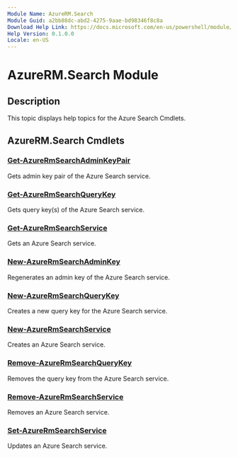 ```yaml
---
Module Name: AzureRM.Search
Module Guid: a2bb88dc-abd2-4275-9aae-bd98346f8c8a
Download Help Link: https://docs.microsoft.com/en-us/powershell/module/azurerm.search
Help Version: 0.1.0.0
Locale: en-US
---
```


# AzureRM.Search Module
## Description
This topic displays help topics for the Azure Search Cmdlets.

## AzureRM.Search Cmdlets
### [Get-AzureRmSearchAdminKeyPair](Get-AzureRmSearchAdminKeyPair.md)
Gets admin key pair of the Azure Search service.

### [Get-AzureRmSearchQueryKey](Get-AzureRmSearchQueryKey.md)
Gets query key(s) of the Azure Search service.

### [Get-AzureRmSearchService](Get-AzureRmSearchService.md)
Gets an Azure Search service.

### [New-AzureRmSearchAdminKey](New-AzureRmSearchAdminKey.md)
Regenerates an admin key of the Azure Search service.

### [New-AzureRmSearchQueryKey](New-AzureRmSearchQueryKey.md)
Creates a new query key for the Azure Search service.

### [New-AzureRmSearchService](New-AzureRmSearchService.md)
Creates an Azure Search service.

### [Remove-AzureRmSearchQueryKey](Remove-AzureRmSearchQueryKey.md)
Removes the query key from the Azure Search service.

### [Remove-AzureRmSearchService](Remove-AzureRmSearchService.md)
Removes an Azure Search service.

### [Set-AzureRmSearchService](Set-AzureRmSearchService.md)
Updates an Azure Search service.

